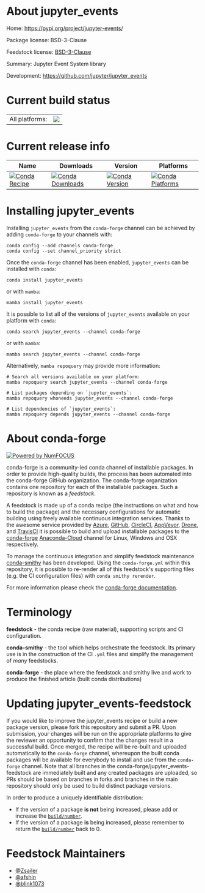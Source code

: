 About jupyter_events
====================

Home: https://pypi.org/project/jupyter-events/

Package license: BSD-3-Clause

Feedstock license: [BSD-3-Clause](https://github.com/conda-forge/jupyter_events-feedstock/blob/main/LICENSE.txt)

Summary: Jupyter Event System library

Development: https://github.com/jupyter/jupyter_events

Current build status
====================


<table><tr><td>All platforms:</td>
    <td>
      <a href="https://dev.azure.com/conda-forge/feedstock-builds/_build/latest?definitionId=16350&branchName=main">
        <img src="https://dev.azure.com/conda-forge/feedstock-builds/_apis/build/status/jupyter_events-feedstock?branchName=main">
      </a>
    </td>
  </tr>
</table>

Current release info
====================

| Name | Downloads | Version | Platforms |
| --- | --- | --- | --- |
| [![Conda Recipe](https://img.shields.io/badge/recipe-jupyter_events-green.svg)](https://anaconda.org/conda-forge/jupyter_events) | [![Conda Downloads](https://img.shields.io/conda/dn/conda-forge/jupyter_events.svg)](https://anaconda.org/conda-forge/jupyter_events) | [![Conda Version](https://img.shields.io/conda/vn/conda-forge/jupyter_events.svg)](https://anaconda.org/conda-forge/jupyter_events) | [![Conda Platforms](https://img.shields.io/conda/pn/conda-forge/jupyter_events.svg)](https://anaconda.org/conda-forge/jupyter_events) |

Installing jupyter_events
=========================

Installing `jupyter_events` from the `conda-forge` channel can be achieved by adding `conda-forge` to your channels with:

```
conda config --add channels conda-forge
conda config --set channel_priority strict
```

Once the `conda-forge` channel has been enabled, `jupyter_events` can be installed with `conda`:

```
conda install jupyter_events
```

or with `mamba`:

```
mamba install jupyter_events
```

It is possible to list all of the versions of `jupyter_events` available on your platform with `conda`:

```
conda search jupyter_events --channel conda-forge
```

or with `mamba`:

```
mamba search jupyter_events --channel conda-forge
```

Alternatively, `mamba repoquery` may provide more information:

```
# Search all versions available on your platform:
mamba repoquery search jupyter_events --channel conda-forge

# List packages depending on `jupyter_events`:
mamba repoquery whoneeds jupyter_events --channel conda-forge

# List dependencies of `jupyter_events`:
mamba repoquery depends jupyter_events --channel conda-forge
```


About conda-forge
=================

[![Powered by
NumFOCUS](https://img.shields.io/badge/powered%20by-NumFOCUS-orange.svg?style=flat&colorA=E1523D&colorB=007D8A)](https://numfocus.org)

conda-forge is a community-led conda channel of installable packages.
In order to provide high-quality builds, the process has been automated into the
conda-forge GitHub organization. The conda-forge organization contains one repository
for each of the installable packages. Such a repository is known as a *feedstock*.

A feedstock is made up of a conda recipe (the instructions on what and how to build
the package) and the necessary configurations for automatic building using freely
available continuous integration services. Thanks to the awesome service provided by
[Azure](https://azure.microsoft.com/en-us/services/devops/), [GitHub](https://github.com/),
[CircleCI](https://circleci.com/), [AppVeyor](https://www.appveyor.com/),
[Drone](https://cloud.drone.io/welcome), and [TravisCI](https://travis-ci.com/)
it is possible to build and upload installable packages to the
[conda-forge](https://anaconda.org/conda-forge) [Anaconda-Cloud](https://anaconda.org/)
channel for Linux, Windows and OSX respectively.

To manage the continuous integration and simplify feedstock maintenance
[conda-smithy](https://github.com/conda-forge/conda-smithy) has been developed.
Using the ``conda-forge.yml`` within this repository, it is possible to re-render all of
this feedstock's supporting files (e.g. the CI configuration files) with ``conda smithy rerender``.

For more information please check the [conda-forge documentation](https://conda-forge.org/docs/).

Terminology
===========

**feedstock** - the conda recipe (raw material), supporting scripts and CI configuration.

**conda-smithy** - the tool which helps orchestrate the feedstock.
                   Its primary use is in the construction of the CI ``.yml`` files
                   and simplify the management of *many* feedstocks.

**conda-forge** - the place where the feedstock and smithy live and work to
                  produce the finished article (built conda distributions)


Updating jupyter_events-feedstock
=================================

If you would like to improve the jupyter_events recipe or build a new
package version, please fork this repository and submit a PR. Upon submission,
your changes will be run on the appropriate platforms to give the reviewer an
opportunity to confirm that the changes result in a successful build. Once
merged, the recipe will be re-built and uploaded automatically to the
`conda-forge` channel, whereupon the built conda packages will be available for
everybody to install and use from the `conda-forge` channel.
Note that all branches in the conda-forge/jupyter_events-feedstock are
immediately built and any created packages are uploaded, so PRs should be based
on branches in forks and branches in the main repository should only be used to
build distinct package versions.

In order to produce a uniquely identifiable distribution:
 * If the version of a package **is not** being increased, please add or increase
   the [``build/number``](https://docs.conda.io/projects/conda-build/en/latest/resources/define-metadata.html#build-number-and-string).
 * If the version of a package **is** being increased, please remember to return
   the [``build/number``](https://docs.conda.io/projects/conda-build/en/latest/resources/define-metadata.html#build-number-and-string)
   back to 0.

Feedstock Maintainers
=====================

* [@Zsailer](https://github.com/Zsailer/)
* [@afshin](https://github.com/afshin/)
* [@blink1073](https://github.com/blink1073/)

